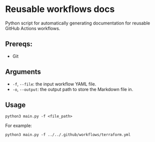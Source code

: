 # Reusable workflows docs

Python script for automatically generating documentation for reusable GitHub Actions workflows.

## Prereqs:

- Git

## Arguments

- `-f`, `--file`: the input workflow YAML file.
- `-o`, `--output`: the output path to store the Markdown file in.

## Usage

```console
python3 main.py -f <file_path>
```

For example:

```console
python3 main.py -f ../../.github/workflows/terraform.yml
```
